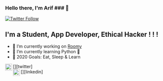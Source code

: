 ### Hello there, I'm Arif ### 👋


[![Twitter Follow](https://img.shields.io/twitter/follow/arifuzzaman_bm?color=1DA1F2&logo=twitter&style=for-the-badge)](https://twitter.com/intent/follow?original_referer=https%3A%2F%2Fgithub.com%2Farifuzzaman_bm&screen_name=arifuzzaman_bm)

## I'm a Student, App Developer, Ethical Hacker ! ! !

- 🔭 I’m currently working on [Roomy](http://roomatebd.com/)
- 🌱 I’m currently learning Python :snake:
- 🥅 2020 Goals: Eat, Sleep & Learn 


[<img align="left" alt="arifuzzman_bm | Twitter" width="22px" src="https://twitter.com/arifuzzaman_bm" />][twitter] <br>
[<img align="left" alt="b-m-arifuzzaman | LinkedIn" width="22px" src="https://www.linkedin.com/in/b-m-arifuzzaman/" />][linkedin]

